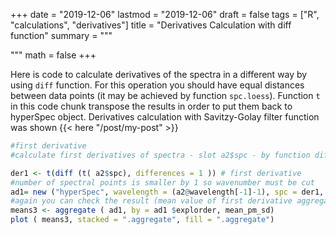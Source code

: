 +++
date = "2019-12-06"
lastmod = "2019-12-06"
draft = false
tags = ["R", "calculations", "derivatives"]
title = "Derivatives Calculation with diff function"
summary = """

"""
math = false
+++

Here is code to calculate derivatives of the spectra in a different way by using `diff` function. For this operation you should have equal distances between data points (it may be achieved by function `spc.loess`). Function `t` in this code chunk transpose the results in order to put them back to hyperSpec object. Derivatives calculation with Savitzy-Golay filter function was shown {{< here "/post/my-post" >}}

```r
#first derivative
#calculate first derivatives of spectra - slot a2$spc - by function diff

der1 <- t(diff (t( a2$spc), differences = 1 )) # first derivative
#number of spectral points is smaller by 1 so wavenumber must be cut
ad1= new ("hyperSpec", wavelength = (a2@wavelength[-1]-1), spc = der1, data=d1 )
#again you can check the result (mean value of first derivative aggregated over variable explorder)
means3 <- aggregate ( ad1, by = ad1 $explorder, mean_pm_sd)
plot ( means3, stacked = ".aggregate", fill = ".aggregate")

```
